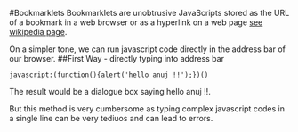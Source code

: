 #Bookmarklets
Bookmarklets are unobtrusive JavaScripts stored as the URL of a bookmark in a web browser or as a hyperlink on a web page [see wikipedia page](https://en.wikipedia.org/wiki/Bookmarklet).


On a simpler tone, we can run javascript code directly in the address bar of our browser.
##First Way - directly typing into address bar
```
javascript:(function(){alert('hello anuj !!');})()
```
The result would be a dialogue box saying hello anuj !!.

But this method is very cumbersome as typing complex javascript codes in a single line can be very tediuos and can lead to errors.
